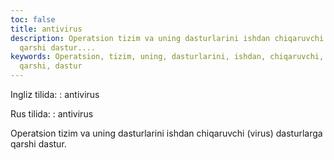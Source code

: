 ```yaml
---
toc: false
title: antivirus
description: Operatsion tizim va uning dasturlarini ishdan chiqaruvchi (virus) dasturlarga
  qarshi dastur....
keywords: Operatsion, tizim, uning, dasturlarini, ishdan, chiqaruvchi, virus, dasturlarga,
  qarshi, dastur
---
```


Ingliz tilida:
:   antivirus

Rus tilida:
:   antivirus

Operatsion tizim va uning dasturlarini ishdan chiqaruvchi (virus) dasturlarga qarshi dastur.